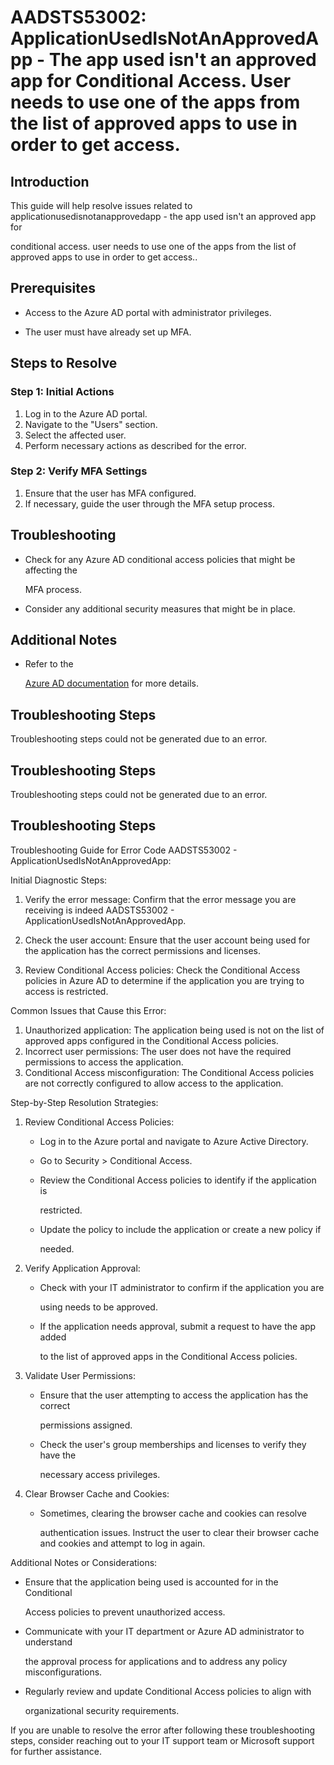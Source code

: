 
# AADSTS53002: ApplicationUsedIsNotAnApprovedApp - The app used isn't an approved app for Conditional Access. User needs to use one of the apps from the list of approved apps to use in order to get access.


## Introduction

This guide will help resolve issues related to
applicationusedisnotanapprovedapp - the app used isn't an approved app for

conditional access. user needs to use one of the apps from the list of approved
apps to use in order to get access..


## Prerequisites


* Access to the Azure AD portal with administrator privileges.

* The user must have already set up MFA.


## Steps to Resolve


### Step 1: Initial Actions

1. Log in to the Azure AD portal.
2. Navigate to the "Users" section.
3. Select the affected user.
4. Perform necessary actions as described for the error.


### Step 2: Verify MFA Settings

1. Ensure that the user has MFA configured.
2. If necessary, guide the user through the MFA setup process.


## Troubleshooting


* Check for any Azure AD conditional access policies that might be affecting the

  MFA process.

* Consider any additional security measures that might be in place.


## Additional Notes


* Refer to the

  [Azure AD 
documentation](https://learn.microsoft.com/en-us/azure/active-directory/)
  for more details.


## Troubleshooting Steps

Troubleshooting steps could not be generated due to an error.


## Troubleshooting Steps

Troubleshooting steps could not be generated due to an error.


## Troubleshooting Steps

Troubleshooting Guide for Error Code AADSTS53002 -
ApplicationUsedIsNotAnApprovedApp:

Initial Diagnostic Steps:

1. Verify the error message: Confirm that the error message you are receiving is
   indeed AADSTS53002 - ApplicationUsedIsNotAnApprovedApp.

2. Check the user account: Ensure that the user account being used for the
   application has the correct permissions and licenses.
3. Review Conditional Access policies: Check the Conditional Access policies in
   Azure AD to determine if the application you are trying to access is
   restricted.

Common Issues that Cause this Error:

1. Unauthorized application: The application being used is not on the list of
   approved apps configured in the Conditional Access policies.
2. Incorrect user permissions: The user does not have the required permissions
   to access the application.
3. Conditional Access misconfiguration: The Conditional Access policies are not
   correctly configured to allow access to the application.

Step-by-Step Resolution Strategies:

1. Review Conditional Access Policies:

   * Log in to the Azure portal and navigate to Azure Active Directory.

   * Go to Security > Conditional Access.

   * Review the Conditional Access policies to identify if the application is

     restricted.
   * Update the policy to include the application or create a new policy if

     needed.

2. Verify Application Approval:

   * Check with your IT administrator to confirm if the application you are

     using needs to be approved.
   * If the application needs approval, submit a request to have the app added

     to the list of approved apps in the Conditional Access policies.

3. Validate User Permissions:

   * Ensure that the user attempting to access the application has the correct

     permissions assigned.
   * Check the user's group memberships and licenses to verify they have the

     necessary access privileges.

4. Clear Browser Cache and Cookies:
   * Sometimes, clearing the browser cache and cookies can resolve

     authentication issues. Instruct the user to clear their browser cache and
     cookies and attempt to log in again.

Additional Notes or Considerations:


* Ensure that the application being used is accounted for in the Conditional

  Access policies to prevent unauthorized access.

* Communicate with your IT department or Azure AD administrator to understand

  the approval process for applications and to address any policy
  misconfigurations.

* Regularly review and update Conditional Access policies to align with

  organizational security requirements.

If you are unable to resolve the error after following these troubleshooting
steps, consider reaching out to your IT support team or Microsoft support for
further assistance.